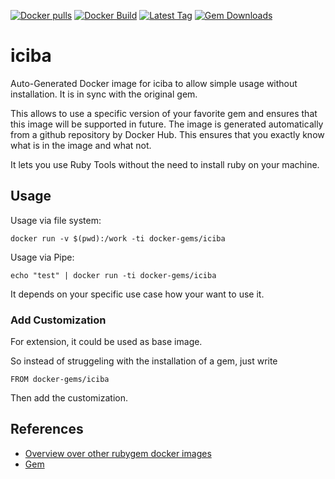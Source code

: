 [![Docker pulls](https://img.shields.io/docker/pulls/rubygem/iciba.svg)](https://hub.docker.com/r/rubygem/iciba/)
[![Docker Build](https://img.shields.io/docker/automated/rubygem/iciba.svg)](https://hub.docker.com/r/rubygem/iciba/)
[![Latest Tag](https://img.shields.io/github/tag/docker-rubygem/iciba.svg)](https://hub.docker.com/r/rubygem/iciba/)
[![Gem Downloads](https://img.shields.io/gem/dt/iciba.svg)](https://rubygems.org/gems/iciba/)
# iciba

Auto-Generated Docker image for iciba to allow simple usage without installation.
It is in sync with the original gem.

This allows to use a specific version of your favorite gem and ensures that this image will be supported in future.
The image is generated automatically from a github repository by Docker Hub.
This ensures that you exactly know what is in the image and what not.

It lets you use Ruby Tools without the need to install ruby on your machine.

## Usage

Usage via file system:

`docker run -v $(pwd):/work -ti docker-gems/iciba`

Usage via Pipe:

`echo "test" | docker run -ti docker-gems/iciba`

It depends on your specific use case how your want to use it.

### Add Customization

For extension, it could be used as base image.

So instead of struggeling with the installation of a gem, just write

`FROM docker-gems/iciba`

Then add the customization.

## References

 - [Overview over other rubygem docker images](https://github.com/thinkbot/docker-rubygem)
 - [Gem](https://rubygems.org/gems/iciba/)
